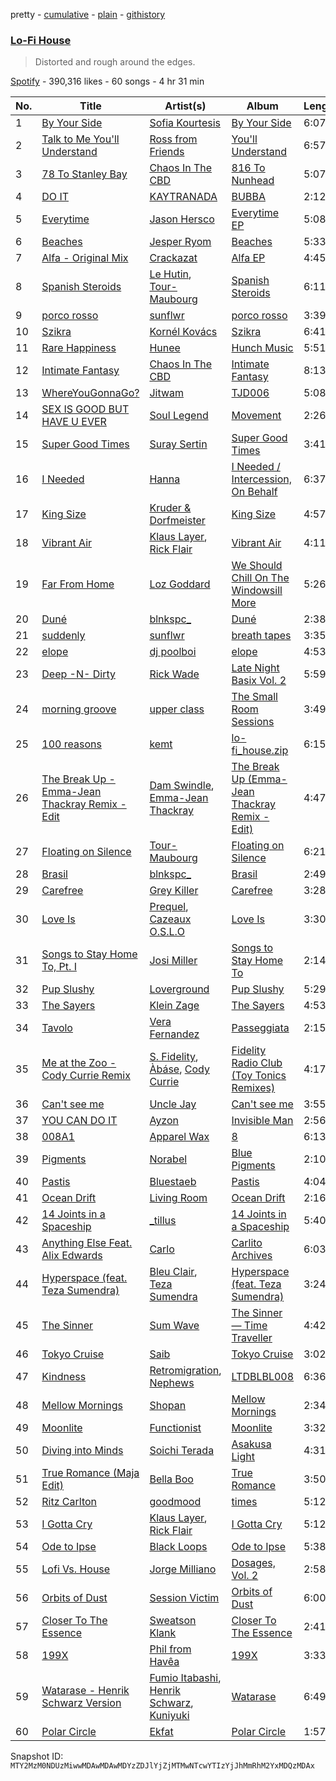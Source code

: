 pretty - [cumulative](/playlists/cumulative/37i9dQZF1DXbXD9pMSZomS.md) - [plain](/playlists/plain/37i9dQZF1DXbXD9pMSZomS) - [githistory](https://github.githistory.xyz/mackorone/spotify-playlist-archive/blob/main/playlists/plain/37i9dQZF1DXbXD9pMSZomS)

### [Lo\-Fi House](https://open.spotify.com/playlist/37i9dQZF1DXbXD9pMSZomS)

> Distorted and rough around the edges.

[Spotify](https://open.spotify.com/user/spotify) - 390,316 likes - 60 songs - 4 hr 31 min

| No. | Title | Artist(s) | Album | Length |
|---|---|---|---|---|
| 1 | [By Your Side](https://open.spotify.com/track/69uPNh3b6VKdMZMbIKYQ1l) | [Sofia Kourtesis](https://open.spotify.com/artist/7wXTWO45lqpUejDkike0Gf) | [By Your Side](https://open.spotify.com/album/4iv1fsRtMDanS6VB6RW0Hg) | 6:07 |
| 2 | [Talk to Me You'll Understand](https://open.spotify.com/track/4Z4i631BesV0P6LTvfLAdL) | [Ross from Friends](https://open.spotify.com/artist/1Ma3pJzPIrAyYPNRkp3SUF) | [You'll Understand](https://open.spotify.com/album/6c94J2yum9wHxmbSB27YXE) | 6:57 |
| 3 | [78 To Stanley Bay](https://open.spotify.com/track/74LRqSi9vqy4vnxCLInNAw) | [Chaos In The CBD](https://open.spotify.com/artist/0QOQc6jEsPX5Y45TV0hXQy) | [816 To Nunhead](https://open.spotify.com/album/1OKJNHif5s5NzcScX4ac44) | 5:07 |
| 4 | [DO IT](https://open.spotify.com/track/73IdeGI8Gt1XxcaQ6vBsyD) | [KAYTRANADA](https://open.spotify.com/artist/6qgnBH6iDM91ipVXv28OMu) | [BUBBA](https://open.spotify.com/album/5FQ4sOGqRWUA5wO20AwPcO) | 2:12 |
| 5 | [Everytime](https://open.spotify.com/track/3DRkEQPkREzvk8ETaKCkf9) | [Jason Hersco](https://open.spotify.com/artist/54CXHQ2d7p0Xt9G3Zezsqa) | [Everytime EP](https://open.spotify.com/album/1sv2bbVxs3BcuAl9ixkysw) | 5:08 |
| 6 | [Beaches](https://open.spotify.com/track/51chgK66fLkr1TO3zRYt79) | [Jesper Ryom](https://open.spotify.com/artist/6QAXPFWafsrhltnhogrQ1P) | [Beaches](https://open.spotify.com/album/08gPFJoIssAEoQg8FejdQx) | 5:33 |
| 7 | [Alfa \- Original Mix](https://open.spotify.com/track/1UabDxiLk78adOCYuQzhpu) | [Crackazat](https://open.spotify.com/artist/2PagBkTVHoKFjuxtCJp3As) | [Alfa EP](https://open.spotify.com/album/6nHbGBXnZxCP0PAq2Wt4rd) | 4:45 |
| 8 | [Spanish Steroids](https://open.spotify.com/track/4RwzGoLeOErK6f4W0d9nzO) | [Le Hutin](https://open.spotify.com/artist/3mO2VqpK4XlqvRGfTbg2k8), [Tour\-Maubourg](https://open.spotify.com/artist/7sbDfGq4RVRz6cEt5PH4Su) | [Spanish Steroids](https://open.spotify.com/album/2c5f2MHRXHZVhIf9ayKlbv) | 6:11 |
| 9 | [porco rosso](https://open.spotify.com/track/5lwjdvgblpKI77ferBvdNl) | [sunflwr](https://open.spotify.com/artist/1vXY7FiXJPu6j456ZcrtIF) | [porco rosso](https://open.spotify.com/album/1Fp9w0o4EBXaWTuV6UJ3VL) | 3:39 |
| 10 | [Szikra](https://open.spotify.com/track/3qAvjZ84KUD5cCWkt4iCcb) | [Kornél Kovács](https://open.spotify.com/artist/0Ij7th9uWcDVYNAIOn5W22) | [Szikra](https://open.spotify.com/album/346ybLLYAtXpAfpTFH0Pqi) | 6:41 |
| 11 | [Rare Happiness](https://open.spotify.com/track/2bpvml9LqQIWz1wkiYUcv0) | [Hunee](https://open.spotify.com/artist/6uElH4moADg7AGB3DCGOwy) | [Hunch Music](https://open.spotify.com/album/2Zkm6fLuFZ6gywkYeFsewV) | 5:51 |
| 12 | [Intimate Fantasy](https://open.spotify.com/track/7MQE5Gx0g0DkHvH2PwgOgs) | [Chaos In The CBD](https://open.spotify.com/artist/0QOQc6jEsPX5Y45TV0hXQy) | [Intimate Fantasy](https://open.spotify.com/album/0GHOsdfrpoTotkc5atzmJ9) | 8:13 |
| 13 | [WhereYouGonnaGo?](https://open.spotify.com/track/1ELW3mroLCVV20CIYnuCQn) | [Jitwam](https://open.spotify.com/artist/3yg8VEfEzpr8T9NkiEsycS) | [TJD006](https://open.spotify.com/album/7q4J61v4Xdoo4BXjQqpmXP) | 5:08 |
| 14 | [SEX IS GOOD BUT HAVE U EVER](https://open.spotify.com/track/5Zoo5FV2AteC6zrFwGoukH) | [Soul Legend](https://open.spotify.com/artist/55KBAeJzZBcJ5AhPW5OOpy) | [Movement](https://open.spotify.com/album/76UMqatl6klSIhmOmd7UNx) | 2:26 |
| 15 | [Super Good Times](https://open.spotify.com/track/0evxHcyCVN4f88IDipmvge) | [Suray Sertin](https://open.spotify.com/artist/4Fne9Gai1GmN22jvAENRtP) | [Super Good Times](https://open.spotify.com/album/68cDaUqXV1gBfUTikzcpwj) | 3:41 |
| 16 | [I Needed](https://open.spotify.com/track/78dl5Vy3mpTzFrUPtbXO32) | [Hanna](https://open.spotify.com/artist/0s7581IIWDf3wgPuifQeMB) | [I Needed / Intercession, On Behalf](https://open.spotify.com/album/4snXlVkKMujBDwyF7e44cs) | 6:37 |
| 17 | [King Size](https://open.spotify.com/track/4Xr9UKLq3YGnExa50oLfAw) | [Kruder & Dorfmeister](https://open.spotify.com/artist/39ywlwtGw8RTGobakgb11L) | [King Size](https://open.spotify.com/album/7poItoG0PxLsKHGfmHarWW) | 4:57 |
| 18 | [Vibrant Air](https://open.spotify.com/track/7ons5HsFQUnWu2x7dXNZAa) | [Klaus Layer](https://open.spotify.com/artist/0qU9C0toB3cUdPP8NMZl9x), [Rick Flair](https://open.spotify.com/artist/1SubFDEqffDefZVmpeiV8m) | [Vibrant Air](https://open.spotify.com/album/7L6AoK0MZ3JMMLgKskMmsq) | 4:11 |
| 19 | [Far From Home](https://open.spotify.com/track/4i3Y42G0Um2iDVKb7XBRT9) | [Loz Goddard](https://open.spotify.com/artist/21NJRdO9lCxZWCkA9NGE7j) | [We Should Chill On The Windowsill More](https://open.spotify.com/album/0j49Rsgfpn2Q7RBQpZDssK) | 5:26 |
| 20 | [Duné](https://open.spotify.com/track/0vzc3WshU7OjeAazBIJwoO) | [blnkspc\_](https://open.spotify.com/artist/3hZaebXqrD5crmyMP2x1qa) | [Duné](https://open.spotify.com/album/2nFDnv4eUojR5Zu6qw82aX) | 2:38 |
| 21 | [suddenly](https://open.spotify.com/track/5maVHEe34pMYm3bCDM8Vlq) | [sunflwr](https://open.spotify.com/artist/1vXY7FiXJPu6j456ZcrtIF) | [breath tapes](https://open.spotify.com/album/1vdUANbVjD8diT0bPpdbva) | 3:35 |
| 22 | [elope](https://open.spotify.com/track/4y6Xmu2yfPC5he71JTJjTH) | [dj poolboi](https://open.spotify.com/artist/3uL9a8QRwQ6J8Sc7NYK7oJ) | [elope](https://open.spotify.com/album/57HOrZZ7YLmTbEMlZUFJb8) | 4:53 |
| 23 | [Deep \-N\- Dirty](https://open.spotify.com/track/2y7ub6xp3e69lpr1eZHzEv) | [Rick Wade](https://open.spotify.com/artist/1HaiySQ7RMsuvfCEVML84p) | [Late Night Basix Vol\. 2](https://open.spotify.com/album/0gsEUP8lcIKEAvm03SKZ0l) | 5:59 |
| 24 | [morning groove](https://open.spotify.com/track/2ZQRfelYOFQ6i6A9rTx73j) | [upper class](https://open.spotify.com/artist/2NtGuhjeGjxetrptLSQHV0) | [The Small Room Sessions](https://open.spotify.com/album/7q2toX28pVjzZi9IhFkou3) | 3:49 |
| 25 | [100 reasons](https://open.spotify.com/track/51glOQHf2CWjiT63TMt98H) | [kemt](https://open.spotify.com/artist/2LCFqtl3a3rO8KEcIPAUrX) | [lo\-fi\_house.zip](https://open.spotify.com/album/3wHEG6d2ZaQwtYvAw00A7W) | 6:15 |
| 26 | [The Break Up \- Emma\-Jean Thackray Remix \- Edit](https://open.spotify.com/track/1nOq8ccv98cYy9lKigOvDq) | [Dam Swindle](https://open.spotify.com/artist/6hJtgCB3L5cnJSND7sp6GU), [Emma\-Jean Thackray](https://open.spotify.com/artist/3UgcksTtuB1Jnn8BrisEiC) | [The Break Up \(Emma\-Jean Thackray Remix \- Edit\)](https://open.spotify.com/album/7bbu5LxDVqPZh45KdRuR0R) | 4:47 |
| 27 | [Floating on Silence](https://open.spotify.com/track/0x29CeLQLR31LY4OtWkcPp) | [Tour\-Maubourg](https://open.spotify.com/artist/7sbDfGq4RVRz6cEt5PH4Su) | [Floating on Silence](https://open.spotify.com/album/03lYMSk6qK5nxH3IVI1WIO) | 6:21 |
| 28 | [Brasil](https://open.spotify.com/track/5A6P4j1vzChOHQj7rdZndJ) | [blnkspc\_](https://open.spotify.com/artist/3hZaebXqrD5crmyMP2x1qa) | [Brasil](https://open.spotify.com/album/6ZMy4Xs6u1k9x5Fm7oRcrI) | 2:49 |
| 29 | [Carefree](https://open.spotify.com/track/2Z93jIyx7k6fvTYDIbZJiO) | [Grey Killer](https://open.spotify.com/artist/7D8eeQLyAJQnmyoQ74MJnb) | [Carefree](https://open.spotify.com/album/6byYvncu2dYHriyQrVdlJB) | 3:28 |
| 30 | [Love Is](https://open.spotify.com/track/5exxrzkNEBP3cxOhtvn4ii) | [Prequel](https://open.spotify.com/artist/3Cp1T1wJT1RFoxJv1jSWys), [Cazeaux O.S.L.O](https://open.spotify.com/artist/4P7emFwFBJu0G4AMJsn93f) | [Love Is](https://open.spotify.com/album/185zOXq1VeL2P4u7CX5CUX) | 3:30 |
| 31 | [Songs to Stay Home To, Pt\. I](https://open.spotify.com/track/1EXseUuDlh899KusFPAExL) | [Josi Miller](https://open.spotify.com/artist/4xII91OL7Sf5ppZ5tBtLga) | [Songs to Stay Home To](https://open.spotify.com/album/0BpmRWnEhd6BeoNEMfazVf) | 2:14 |
| 32 | [Pup Slushy](https://open.spotify.com/track/1DPZj1aBYDjY3245z0Ri8K) | [Loverground](https://open.spotify.com/artist/3SvoerawAn5RAZ2N9osc3z) | [Pup Slushy](https://open.spotify.com/album/407R4waIBdW2CZewg2RAUP) | 5:29 |
| 33 | [The Sayers](https://open.spotify.com/track/66Z74fi8endVTx4TBsqucZ) | [Klein Zage](https://open.spotify.com/artist/56UaOgKvX2hUSLz7eugd0T) | [The Sayers](https://open.spotify.com/album/68xZqClzXImxguG14MkDjk) | 4:53 |
| 34 | [Tavolo](https://open.spotify.com/track/6O67qWawHI9BysecIhpdJj) | [Vera Fernandez](https://open.spotify.com/artist/0sJNpkJzyYO9RlsB7hcIWw) | [Passeggiata](https://open.spotify.com/album/56YPnlO2w75XGTWwKVy4VI) | 2:15 |
| 35 | [Me at the Zoo \- Cody Currie Remix](https://open.spotify.com/track/1fHuXpoTKwt52hIZWuEhr7) | [S\. Fidelity](https://open.spotify.com/artist/3XQIlYQsopsDCYMSkf1rEW), [Àbáse](https://open.spotify.com/artist/0oXcSv2sZaRTblkhsDHnba), [Cody Currie](https://open.spotify.com/artist/0ymdoOsfzRbCoAMfJPpsEx) | [Fidelity Radio Club \(Toy Tonics Remixes\)](https://open.spotify.com/album/7vx7dd3xBvpZeXqKFM6UmF) | 4:17 |
| 36 | [Can't see me](https://open.spotify.com/track/7nyJgpYTg2DUeP0LxJ3DMC) | [Uncle Jay](https://open.spotify.com/artist/7wHw0pBlnMtQ5NpO6JCtNj) | [Can't see me](https://open.spotify.com/album/3vXWZAh5IffbOBS0AZSLP6) | 3:55 |
| 37 | [YOU CAN DO IT](https://open.spotify.com/track/4hQjxwio9Crkg5uN10fxuv) | [Ayzon](https://open.spotify.com/artist/6ttw8B6m9uBsCjZtIm4NAN) | [Invisible Man](https://open.spotify.com/album/5WlAN6SEos2wWvIDcccanh) | 2:56 |
| 38 | [008A1](https://open.spotify.com/track/4MCM6iff0STPETNF1K8as0) | [Apparel Wax](https://open.spotify.com/artist/2nlNttZvT9FlaPBIP1H4Io) | [8](https://open.spotify.com/album/0VjEHFit3Jh83caJw3gvw0) | 6:13 |
| 39 | [Pigments](https://open.spotify.com/track/627bEjAmoEbLa4hVA04W3R) | [Norabel](https://open.spotify.com/artist/02weRmIvfXFNR4FAIXEQSo) | [Blue Pigments](https://open.spotify.com/album/0WAoYRTMUNd71Y2y5zbXfk) | 2:10 |
| 40 | [Pastis](https://open.spotify.com/track/1UuLgIZIUIfgRVXhKmUAqD) | [Bluestaeb](https://open.spotify.com/artist/67pW04a6jpdQR2yWqjcfxs) | [Pastis](https://open.spotify.com/album/62AyMPxUSqDlAYCdrZ46CV) | 4:04 |
| 41 | [Ocean Drift](https://open.spotify.com/track/1vBZaWEUbwo3bUfyrI5VRb) | [Living Room](https://open.spotify.com/artist/0sLb0ouettR8lDLnEgCSVK) | [Ocean Drift](https://open.spotify.com/album/4WX97pFfrHMvW1nORbpPF2) | 2:16 |
| 42 | [14 Joints in a Spaceship](https://open.spotify.com/track/43cNetCz4Hs4Y8SQ7ZHYUs) | [\_tillus](https://open.spotify.com/artist/2Zli2TlUC3DYWQYAM8Z56y) | [14 Joints in a Spaceship](https://open.spotify.com/album/2V1zCLSKzlgVPk4Ax0ZS45) | 5:40 |
| 43 | [Anything Else Feat\. Alix Edwards](https://open.spotify.com/track/5MaRkBsOJyrBuDMzBny61r) | [Carlo](https://open.spotify.com/artist/4Ip5zlFraFIrxciG5Luxlo) | [Carlito Archives](https://open.spotify.com/album/27Jl3uPG5MgOGp7enJJvTg) | 6:03 |
| 44 | [Hyperspace \(feat\. Teza Sumendra\)](https://open.spotify.com/track/5izPRm1uzeRQs7YRpw4IKw) | [Bleu Clair](https://open.spotify.com/artist/7kA4sEagpoNK91I7wr9tYr), [Teza Sumendra](https://open.spotify.com/artist/2fS9sWFJcWN8wVhYbCfdC7) | [Hyperspace \(feat\. Teza Sumendra\)](https://open.spotify.com/album/1qnUz82hJ3LVACEPIzIIkX) | 3:24 |
| 45 | [The Sinner](https://open.spotify.com/track/2deVIYB1WgGyp3GCOIbctT) | [Sum Wave](https://open.spotify.com/artist/0bfdnPaHczaQt6tYe8J4Ci) | [The Sinner — Time Traveller](https://open.spotify.com/album/7hSgjrlCxz6UvQMeX4jjvt) | 4:42 |
| 46 | [Tokyo Cruise](https://open.spotify.com/track/4xDEZDYPERKrpCDOX1CYtw) | [Saib](https://open.spotify.com/artist/6N4HlHINMvoTyAL0yhBUCk) | [Tokyo Cruise](https://open.spotify.com/album/1aPwMGBil3rebqqzZRE2rI) | 3:02 |
| 47 | [Kindness](https://open.spotify.com/track/5AkRnos2tu8HKPX7ES0ohJ) | [Retromigration](https://open.spotify.com/artist/52A6LhXGESSKtx5TIa2Kar), [Nephews](https://open.spotify.com/artist/34Ky5XufX81eJrO9vYjbXQ) | [LTDBLBL008](https://open.spotify.com/album/3qPngaI3gHhdep7JeGVEsY) | 6:36 |
| 48 | [Mellow Mornings](https://open.spotify.com/track/4e316PpOtDD3WQE3t6Eqcp) | [Shopan](https://open.spotify.com/artist/2XHa2Sy9IYid9hnQ2YmtGl) | [Mellow Mornings](https://open.spotify.com/album/6t4sfAMZKZ3ik8VqhruGvc) | 2:34 |
| 49 | [Moonlite](https://open.spotify.com/track/5offp7Ms4YpKjS7rzqFCgD) | [Functionist](https://open.spotify.com/artist/7vwUDIVQYQllQBukF6zDRs) | [Moonlite](https://open.spotify.com/album/6E1BnFNtddCNHFEc0OcDLw) | 3:32 |
| 50 | [Diving into Minds](https://open.spotify.com/track/0JmuFZNZNs7hJIWflYE3CA) | [Soichi Terada](https://open.spotify.com/artist/7nBJ5F2V7hDZE1hhKgqXM9) | [Asakusa Light](https://open.spotify.com/album/0CN1YXeVCXpPqe8ItuPaN3) | 4:31 |
| 51 | [True Romance \(Maja Edit\)](https://open.spotify.com/track/5TvthuUWOhQZYtXGpE66uu) | [Bella Boo](https://open.spotify.com/artist/1Rwokb27xxRMZC0zWA8i6C) | [True Romance](https://open.spotify.com/album/58tCpMNdFARg5tvBW9H2E5) | 3:50 |
| 52 | [Ritz Carlton](https://open.spotify.com/track/7GP2xyXJLkZGXDhq4Va5F6) | [goodmood](https://open.spotify.com/artist/5MlLVktIQ7bcBcFQqA8YjU) | [times](https://open.spotify.com/album/2jUolbaKUge2fiyUbBvHz6) | 5:12 |
| 53 | [I Gotta Cry](https://open.spotify.com/track/1DtATMMquUii9mswtWJ3tc) | [Klaus Layer](https://open.spotify.com/artist/0qU9C0toB3cUdPP8NMZl9x), [Rick Flair](https://open.spotify.com/artist/1SubFDEqffDefZVmpeiV8m) | [I Gotta Cry](https://open.spotify.com/album/5psitNv3hl8WEoZY7Z2tx1) | 5:12 |
| 54 | [Ode to Ipse](https://open.spotify.com/track/5gcjlg6RtrnSz5mtk3kvi0) | [Black Loops](https://open.spotify.com/artist/6AwGe2F49hD3ANXvmOwqQB) | [Ode to Ipse](https://open.spotify.com/album/5Ki88XhcuWUk8WlXmaKrwS) | 5:38 |
| 55 | [Lofi Vs\. House](https://open.spotify.com/track/0nSWtxmPYxrNU7d5yjKiq4) | [Jorge Milliano](https://open.spotify.com/artist/2h3ZcRa4CSTILfWC4RRgZJ) | [Dosages, Vol\. 2](https://open.spotify.com/album/2KnOK8FPRBIHYVmvsmp6BT) | 2:58 |
| 56 | [Orbits of Dust](https://open.spotify.com/track/6Ph7youWJICoOoevKOvyJR) | [Session Victim](https://open.spotify.com/artist/4Hl6TEQAFgH0XrZq4f8okX) | [Orbits of Dust](https://open.spotify.com/album/2fYopE6mpqCMkb5vaxHXEP) | 6:00 |
| 57 | [Closer To The Essence](https://open.spotify.com/track/4s71CG9oYCvn9BUDL92X5J) | [Sweatson Klank](https://open.spotify.com/artist/6rvxjnXZ3KPlIPZ8IP7wIT) | [Closer To The Essence](https://open.spotify.com/album/0xwag0OCVGtybK0Y744oxX) | 2:41 |
| 58 | [199X](https://open.spotify.com/track/2K3GOGsD0FEKMkqyK8uTbP) | [Phil from Havêa](https://open.spotify.com/artist/5gyMIFkh865zZG52zrjgKM) | [199X](https://open.spotify.com/album/3P8J6rHmSgyeq3lJF0ijIF) | 3:33 |
| 59 | [Watarase \- Henrik Schwarz Version](https://open.spotify.com/track/4JHtMHW1hT1KODX4wRqAfQ) | [Fumio Itabashi](https://open.spotify.com/artist/6HwoRQ2rOHAVerOPnLu2nQ), [Henrik Schwarz](https://open.spotify.com/artist/1ooAqaFu4Ac3BO2HpL4V2R), [Kuniyuki](https://open.spotify.com/artist/2VSRaCnQFPp4C5Xo2UuIzl) | [Watarase](https://open.spotify.com/album/4NXJDWKX8NbIWW3DaAnIt7) | 6:49 |
| 60 | [Polar Circle](https://open.spotify.com/track/477kMIDTYHO44W23L9GUhQ) | [Ekfat](https://open.spotify.com/artist/6kprXciGZ5AQ8TtoDPFFVc) | [Polar Circle](https://open.spotify.com/album/4X5z40sunDktW8g0axnzdB) | 1:57 |

Snapshot ID: `MTY2MzM0NDUzMiwwMDAwMDAwMDYzZDJlYjZjMTMwNTcwYTIzYjJhMmRhM2YxMDQzMDAx`
